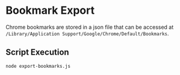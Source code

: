 # Bookmark Export

Chrome bookmarks are stored in a json file that can be accessed at `/Library/Application Support/Google/Chrome/Default/Bookmarks`.

## Script Execution

```node
node export-bookmarks.js
```
